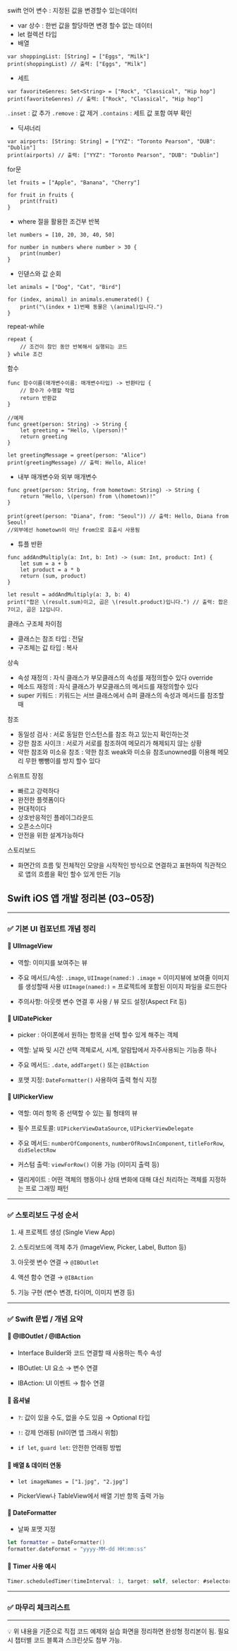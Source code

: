 swift 언어
변수 : 지정된 값을 변경할수 있는데이터
- var
상수 : 한번 값을 할당하면 변경 할수 없는 데이터
- let
컬렉션 타입
- 배열
```
var shoppingList: [String] = ["Eggs", "Milk"]
print(shoppingList) // 출력: ["Eggs", "Milk"]

```
- 세트
```
var favoriteGenres: Set<String> = ["Rock", "Classical", "Hip hop"] print(favoriteGenres) // 출력: ["Rock", "Classical", "Hip hop"]
```
`.inset` : 값 추가
`.remove` : 값 제거
`.contains` : 세트 값 포함 여부 확인
- 딕셔너리
```
var airports: [String: String] = ["YYZ": "Toronto Pearson", "DUB": "Dublin"]
print(airports) // 출력: ["YYZ": "Toronto Pearson", "DUB": "Dublin"]
```

for문
```
let fruits = ["Apple", "Banana", "Cherry"]

for fruit in fruits {
    print(fruit)
}

```

- where 절을 활용한 조건부 반복
```
let numbers = [10, 20, 30, 40, 50]

for number in numbers where number > 30 {
    print(number)
}

```

- 인덷스와 값 순회
```
let animals = ["Dog", "Cat", "Bird"]

for (index, animal) in animals.enumerated() {
    print("\(index + 1)번째 동물은 \(animal)입니다.")
}
```

repeat-while
```
repeat {
    // 조건이 참인 동안 반복해서 실행되는 코드
} while 조건
```

함수
```
func 함수이름(매개변수이름: 매개변수타입) -> 반환타입 {
    // 함수가 수행할 작업
    return 반환값
}

//예제
func greet(person: String) -> String {
    let greeting = "Hello, \(person)!"
    return greeting
}

let greetingMessage = greet(person: "Alice")
print(greetingMessage) // 출력: Hello, Alice!
```

- 내부 매개변수와 외부 매개변수
```
func greet(person: String, from hometown: String) -> String {
    return "Hello, \(person) from \(hometown)!"
}

print(greet(person: "Diana", from: "Seoul")) // 출력: Hello, Diana from Seoul!
//외부에선 hometown이 아닌 from으로 호출시 사용됨
```

- 튜플 반환
```
func addAndMultiply(a: Int, b: Int) -> (sum: Int, product: Int) {
    let sum = a + b
    let product = a * b
    return (sum, product)
}

let result = addAndMultiply(a: 3, b: 4)
print("합은 \(result.sum)이고, 곱은 \(result.product)입니다.") // 출력: 합은 7이고, 곱은 12입니다.

```


클래스 구조체 차이점
- 클래스는 참조 타입 : 전달
- 구조체는 값 타입 : 복사

상속
- 속성 재정의 : 자식 클래스가 부모클래스의 속성를 재정의할수 있다 
	override
- 메소드 재정의 : 자식 클래스가 부모클래스의 메서드를 재정의할수 있다
- super 키워드 : 키워드는 서브 클래스에서 슈퍼 클래스의 속성과 메서드를 참조할 때

참조
- 동일성 검사 : 서로 동일한 인스턴스를 참조 하고 있는지 확인하는것
- 강한 참조 사이크 :  서로가 서로를 참조하여 메모리가 해제되지 않는 상황
- 약한 참조와 미소유 참조 : 약한 참조 weak와 미소유 참조unowned를 이용해 메모리 무한 뺑뺑이를 방지 할수 있다

스위프트 장점
- 빠르고 강력하다
- 완전한 플렛폼이다
- 현대적이다
- 상호반응적인 플레이그라운드
- 오픈소스이다
- 안전을 위한 설계가능하다

스토리보드
- 화면간의 흐름 및 전체적인 모양을 시작적인 방식으로 연결하고 표현하여 직관적으로 앱의 흐름을 확인 할수 있게 만든 기능




## Swift iOS 앱 개발 정리본 (03~05장)

---

### ✅ 기본 UI 컴포넌트 개념 정리

#### 📌 UIImageView

- 역할: 이미지를 보여주는 뷰
    
- 주요 메서드/속성: `.image`, `UIImage(named:)`
	`.image` = 이미지뷰에 보여줄 이미지를 생성할때 사용
    `UIImage(named:)` = 프로젝트에 포함된 이미지 파일을 로드한다
- 주의사항: 아웃렛 변수 연결 후 사용 / 뷰 모드 설정(Aspect Fit 등)
    

#### 📌 UIDatePicker
- picker : 아이폰에서 원하는 항목을 선택 할수 있게 해주는 객체
	
- 역할: 날짜 및 시간 선택 객체로서, 시계, 알람탑에서 자주사용되는 기능중 하나
    
- 주요 메서드: `.date`, `addTarget()` 또는 `@IBAction`
    
- 포맷 지정: `DateFormatter()` 사용하여 출력 형식 지정
    

#### 📌 UIPickerView

- 역할: 여러 항목 중 선택할 수 있는 휠 형태의 뷰
    
- 필수 프로토콜: `UIPickerViewDataSource`, `UIPickerViewDelegate`
    
- 주요 메서드: `numberOfComponents`, `numberOfRowsInComponent`, `titleForRow`, `didSelectRow`
    
- 커스텀 출력: `viewForRow()` 이용 가능 (이미지 출력 등)
    
- 델리게이트 : 어떤 객체의 행동이나 상태 변화에 대해 대신 처리하는 객체를 지정하는 프로                      그래밍 패턴

---

### ✅ 스토리보드 구성 순서

1. 새 프로젝트 생성 (Single View App)
    
2. 스토리보드에 객체 추가 (ImageView, Picker, Label, Button 등)
    
3. 아웃렛 변수 연결 → `@IBOutlet`
    
4. 액션 함수 연결 → `@IBAction`
    
5. 기능 구현 (변수 변경, 타이머, 이미지 변경 등)
    

---

### ✅ Swift 문법 / 개념 요약

#### 🔸 @IBOutlet / @IBAction

- Interface Builder와 코드 연결할 때 사용하는 특수 속성
    
- IBOutlet: UI 요소 → 변수 연결
    
- IBAction: UI 이벤트 → 함수 연결
    

#### 🔸 옵셔널

- `?`: 값이 있을 수도, 없을 수도 있음 → Optional 타입
    
- `!`: 강제 언래핑 (nil이면 앱 크래시 위험)
    
- `if let`, `guard let`: 안전한 언래핑 방법
    

#### 🔸 배열 & 데이터 연동

- `let imageNames = ["1.jpg", "2.jpg"]`
    
- PickerView나 TableView에서 배열 기반 항목 출력 가능
    

#### 🔸 DateFormatter

- 날짜 포맷 지정
    

```swift
let formatter = DateFormatter()
formatter.dateFormat = "yyyy-MM-dd HH:mm:ss"
```

#### 🔸 Timer 사용 예시

```swift
Timer.scheduledTimer(timeInterval: 1, target: self, selector: #selector(timerAction), userInfo: nil, repeats: true)
```

---

### ✅ 마무리 체크리스트

---

💡 위 내용을 기준으로 직접 코드 예제와 실습 화면을 정리하면 완성형 정리본이 됨. 필요시 챕터별 코드 블록과 스크린샷도 첨부 가능.
